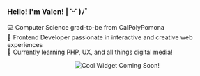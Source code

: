 ### Hello! I'm Valen! | ˙ᵕ˙ )ﾉﾞ      
💻 Computer Science grad-to-be from CalPolyPomona<br/>
🎨 Frontend Developer passionate in interactive and creative web experiences<br/>
🌱 Currently learning PHP, UX, and all things digital media!<br/>
<p align="center">
  <img src="https://github.com/wheatleyinabox/wheatleyinabox/raw/main/README/glitch-widget.svg" alt="Cool Widget Coming Soon!">
</p>

